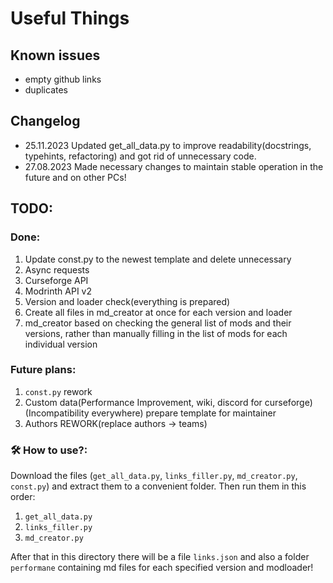 # Useful Things
## Known issues
- empty github links
- duplicates

## Changelog
- 25.11.2023 Updated get_all_data.py to improve readability(docstrings, typehints, refactoring) and got rid of unnecessary code.
- 27.08.2023 Made necessary changes to maintain stable operation in the future and on other PCs!

## TODO:
### Done:

1. Update const.py to the newest template and delete unnecessary
2. Async requests
3. Curseforge API
4. Modrinth API v2
5. Version and loader check(everything is prepared)
6. Create all files in md_creator at once for each version and loader
7. md_creator based on checking the general list of mods and their versions, rather than manually filling in the list of mods for each individual version


### Future plans:
1. ``const.py`` rework
2. Custom data(Performance Improvement, wiki, discord for curseforge)(Incompatibility everywhere)
prepare template for maintainer
4. Authors REWORK(replace authors -> teams)

### 🛠️ How to use?:
Download the files (``get_all_data.py``, ``links_filler.py``, ``md_creator.py``, ``const.py``) and extract them to a convenient folder.
Then run them in this order:
1. ``get_all_data.py``
2. ``links_filler.py``
3. ``md_creator.py``

After that in this directory there will be a file ``links.json`` and also a folder ``performane`` containing md files for each specified version and modloader!
